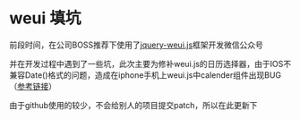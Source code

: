 # weui 填坑
<p>前段时间，在公司BOSS推荐下使用了<a href="https://github.com/lihongxun945/jquery-weui">jquery-weui.js</a>框架开发微信公众号</p>
<p>并在开发过程中遇到了一些坑，此次主要为修补weui.js的日历选择器，由于IOS不兼容Date()格式的问题，造成在iphone手机上weui.js中calender组件出现BUG（<a href="https://github.com/lihongxun945/jquery-weui/issues/398">参考链接</a>）</p>
<p>由于github使用的较少，不会给别人的项目提交patch，所以在此更新下</p>
